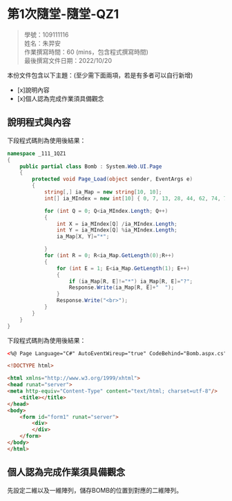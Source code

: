 ﻿# 第1次隨堂-隨堂-QZ1
>
>學號：109111116
><br />
>姓名：朱羿安
><br />
>作業撰寫時間：60 (mins，包含程式撰寫時間)
><br />
>最後撰寫文件日期：2022/10/20
>

本份文件包含以下主題：(至少需下面兩項，若是有多者可以自行新增)
- [x]說明內容
- [x]個人認為完成作業須具備觀念

## 說明程式與內容


下段程式碼則為使用後結果：

```csharp
namespace _111_1QZ1
{
    public partial class Bomb : System.Web.UI.Page
    {
        protected void Page_Load(object sender, EventArgs e)
        {
            string[,] ia_Map = new string[10, 10];
            int[] ia_MIndex = new int[10] { 0, 7, 13, 28, 44, 62, 74, 75, 87, 90 };

            for (int Q = 0; Q<ia_MIndex.Length; Q++)
            {
                int X = ia_MIndex[Q] /ia_MIndex.Length;
                int Y = ia_MIndex[Q] %ia_MIndex.Length;
                ia_Map[X, Y]="*";

            }
            for (int R = 0; R<ia_Map.GetLength(0);R++)
            {
                for (int E = 1; E<ia_Map.GetLength(1); E++)
                {
                    if (ia_Map[R, E]!="*") ia_Map[R, E]="?";
                    Response.Write(ia_Map[R, E]+"  ");
                }
                Response.Write("<br>");
            }
        }
    }
}

```

下段程式碼則為使用後結果：

```html
<%@ Page Language="C#" AutoEventWireup="true" CodeBehind="Bomb.aspx.cs" Inherits="_111_1QZ1.Bomb" %>

<!DOCTYPE html>

<html xmlns="http://www.w3.org/1999/xhtml">
<head runat="server">
<meta http-equiv="Content-Type" content="text/html; charset=utf-8"/>
    <title></title>
</head>
<body>
    <form id="form1" runat="server">
        <div>
        </div>
    </form>
</body>
</html>
```


## 個人認為完成作業須具備觀念

先設定二維以及一維陣列，儲存BOMB的位置到對應的二維陣列。

